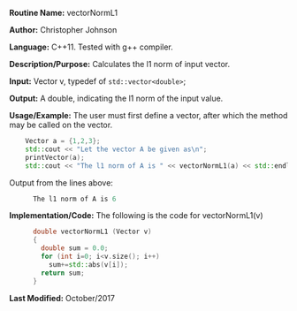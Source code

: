 **Routine Name:** vectorNormL1

**Author:** Christopher Johnson

**Language:** C++11. Tested with g++ compiler.

**Description/Purpose:**
Calculates the l1 norm of input vector.

**Input:**
Vector v, typedef of `std::vector<double>`;

**Output:**
A double, indicating the l1 norm of the input value.

**Usage/Example:**
The user must first define a vector, after which the method may be called on the vector.
```C++
    Vector a = {1,2,3};
    std::cout << "Let the vector A be given as\n";
    printVector(a);
    std::cout << "The l1 norm of A is " << vectorNormL1(a) << std::endl;
```
Output from the lines above:
```c++
      The l1 norm of A is 6
```


**Implementation/Code:** The following is the code for vectorNormL1(v)
```c++
      double vectorNormL1 (Vector v)
      {
        double sum = 0.0;
        for (int i=0; i<v.size(); i++)
          sum+=std::abs(v[i]);
        return sum;
      }
```
**Last Modified:** October/2017

